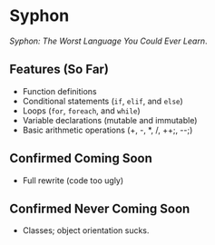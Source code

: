 # Syphon

*Syphon: The Worst Language You Could Ever Learn*.

## Features (So Far)

- Function definitions
- Conditional statements (`if`, `elif`, and `else`)
- Loops (`for`, `foreach`, and `while`)
- Variable declarations (mutable and immutable)
- Basic arithmetic operations (+, -, *, /, ++;, --;)

## Confirmed Coming Soon

- Full rewrite (code too ugly)

## Confirmed Never Coming Soon

- Classes; object orientation sucks.
